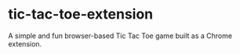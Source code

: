 # tic-tac-toe-extension
A simple and fun browser-based Tic Tac Toe game built as a Chrome extension.
